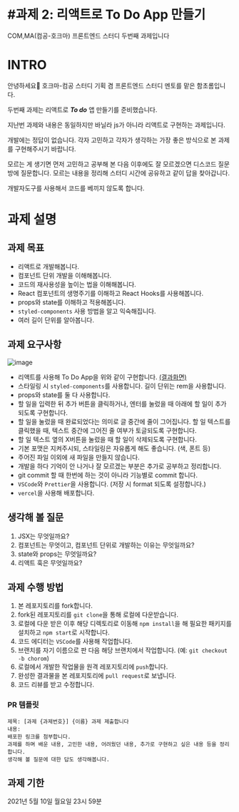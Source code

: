 # #과제 2: 리액트로 To Do App 만들기 
COM,MA(컴공-호크마) 프론트엔드 스터디 두번째 과제입니다

# INTRO
안녕하세요🙂 호크마-컴공 스터디 기획 겸 프론트엔드 스터디 멘토를 맡은 함초롬입니다.

두번째 과제는 리액트로 ***To do*** 앱 만들기를 준비했습니다.

지난번 과제와 내용은 동일하지만 바닐라 js가 아니라 리액트로 구현하는 과제입니다.

개발에는 정답이 없습니다. 각자 고민하고 각자가 생각하는 가장 좋은 방식으로 본 과제를 구현해주시기 바랍니다.

모르는 게 생기면 먼저 고민하고 공부해 본 다음 이후에도 잘 모르겠으면 디스코드 질문방에 질문합니다. 모르는 내용을 정리해 스터디 시간에 공유하고 같이 답을 찾아갑니다.

개발자도구를 사용해서 코드를 베끼지 않도록 합니다.

# 과제 설명
## 과제 목표
- 리액트로 개발해봅니다.
- 컴포넌트 단위 개발을 이해해봅니다.
- 코드의 재사용성을 높이는 법을 이해해봅니다.
- React 컴포넌트의 생명주기를 이해하고 React Hooks를 사용해봅니다.
- props와 state를 이해하고 적용해봅니다.
- ```styled-components``` 사용 방법을 알고 익숙해집니다.
- 여러 길이 단위를 알아봅니다.


## 과제 요구사항
![image](https://user-images.githubusercontent.com/52379950/115743223-6cdcd600-a3cc-11eb-9988-ed666de38b59.png)

- 리액트를 사용해 To Do App을 위와 같이 구현합니다. [(결과화면)](https://vanilla-js-todo-1st.vercel.app/)
- 스타일링 시 ```styled-components```를 사용합니다. 길이 단위는 rem을 사용합니다.
- props와 state를 둘 다 사용합니다.
- 할 일을 입력한 뒤 추가 버튼을 클릭하거나, 엔터를 눌렀을 때 아래에 할 일이 추가되도록 구현합니다.
- 할 일을 눌렀을 때 완료되었다는 의미로 글 중간에 줄이 그어집니다. 할 일 텍스트를 클릭했을 때, 텍스트 중간에 그어진 줄 여부가 토글되도록 구현합니다.
- 할 일 텍스트 옆의 X버튼을 눌렀을 때 할 일이 삭제되도록 구현합니다.
- 기본 포맷은 지켜주시되, 스타일링은 자유롭게 해도 좋습니다. (색, 폰트 등)
- 주어진 파일 이외에 새 파일을 만들지 않습니다.
- 개발을 하다 기억이 안 나거나 잘 모르겠는 부분은 추가로 공부하고 정리합니다.
- git commit 할 때 한번에 하는 것이 아니라 기능별로 commit 합니다. 
- ```VSCode```와 ```Prettier```을 사용합니다. (저장 시 format 되도록 설정합니다.)
- ```vercel```을 사용해 배포합니다.


## 생각해 볼 질문
1. JSX는 무엇일까요?
2. 컴포넌트는 무엇이고, 컴포넌트 단위로 개발하는 이유는 무엇일까요?
3. state와 props는 무엇일까요?
4. 리액트 훅은 무엇일까요?


## 과제 수행 방법
1. 본 레포지토리를 fork합니다.
2. fork된 레포지토리를 ```git clone```을 통해 로컬에 다운받습니다.
3. 로컬에 다운 받은 이후 해당 디렉토리로 이동해 ```npm install```을 해 필요한 패키지를 설치하고 ```npm start```로 시작합니다.
4. 코드 에디터는 ```VSCode```를 사용해 작업합니다.
5. 브랜치를 자기 이름으로 판 다음 해당 브랜치에서 작업합니다. (예: ```git checkout -b chorom```)
6. 로컬에서 개발한 작업물을 원격 레포지토리에 ```push```합니다.
7. 완성한 결과물을 본 레포지토리에 ```pull request```로 보냅니다.
8. 코드 리뷰를 받고 수정합니다.


### PR 템플릿
```
제목: [과제 {과제번호}] {이름} 과제 제출합니다
내용:
배포한 링크를 첨부합니다.
과제를 하며 배운 내용, 고민한 내용, 어려웠던 내용, 추가로 구현하고 싶은 내용 등을 정리합니다.
생각해 볼 질문에 대한 답도 생각해봅니다.
```


## 과제 기한
2021년 5월 10일 월요일 23시 59분
